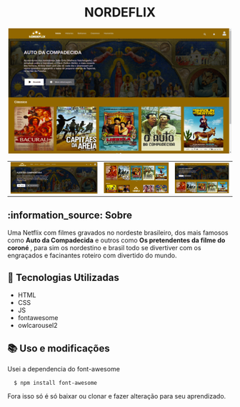 <h1 align="center">NORDEFLIX</h1>
<p align="center">
<img src='img/nordeflix.png' width="500px"></img>
</p>
<p align="center">
 <table >
   <tr>
    <td><img src='img/filmes_princiapl.png' width="400px">
    </td><td><img src='img/filmes.png' width="300px"></td>
    <td><img src='img/nordeflix.png' width="250px"></img></td>
   <tr>
 </table>
 </p>
<h2> :information_source: Sobre</h2>

 Uma Netflix com filmes gravados no nordeste brasileiro, dos mais famosos 
 como <b>Auto da Compadecida</b> e outros como <b>Os pretendentes da filme do coroné </b>, para sim os nordestino e brasil todo se divertiver com os engraçados e facinantes roteiro com divertido do mundo.

 
 
 
## :rocket: Tecnologias Utilizadas 
  - HTML
  - CSS
  - JS
  - fontawesome
  - owlcarousel2

## :books: Uso e modificações
Usei a dependencia do font-awesome
```
  $ npm install font-awesome
```
 Fora isso só é só baixar ou clonar e fazer alteração para seu aprendizado.
 

 

